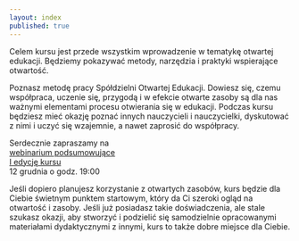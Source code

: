 ```yaml
---
layout: index
published: true
---
```


<div class="front">
<p>Celem kursu jest przede wszystkim wprowadzenie w tematykę otwartej edukacji.
Będziemy pokazywać metody, narzędzia i praktyki wspierające otwartość. 
  </p>
  <p>
    Poznasz metodę pracy Spółdzielni Otwartej Edukacji. Dowiesz się, czemu współpraca, uczenie się, przygodą i w efekcie otwarte zasoby są dla nas ważnymi elementami procesu otwierania się w edukacji. Podczas kursu będziesz mieć okazję poznać innych nauczycieli i nauczycielki, dyskutować z nimi i uczyć się wzajemnie, a nawet zaprosić do współpracy. 
 </p> 
</div>  

<div class="home-intro">
  <p id="intro"> Serdecznie zapraszamy na <br> <a class="content-link" href="https://bit.ly/2RkoVOi">webinarium podsumowujące <br> I edycję kursu </a> <br> 12 grudnia o godz. 19:00 </p>
</div>  

<div class="front">
 <p> 
Jeśli dopiero planujesz korzystanie z otwartych zasobów, kurs będzie dla Ciebie świetnym punktem startowym, który da Ci szeroki ogląd na otwartość i zasoby. Jeśli już posiadasz takie doświadczenia, ale stale szukasz okazji, aby stworzyć i podzielić się samodzielnie opracowanymi materiałami dydaktycznymi z innymi, kurs to także dobre miejsce dla Ciebie. 
  </p>  
</div>


